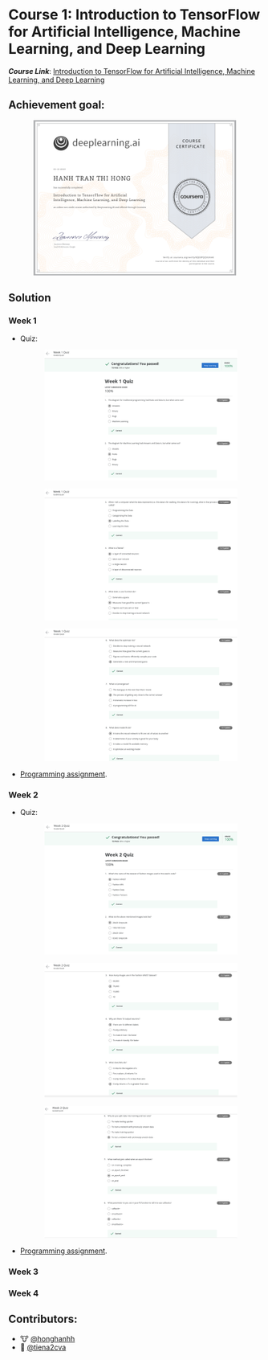 # Course 1: Introduction to TensorFlow for Artificial Intelligence, Machine Learning, and Deep Learning

**_Course Link_**: [Introduction to TensorFlow for Artificial Intelligence, Machine Learning, and Deep Learning](https://www.coursera.org/learn/introduction-tensorflow)

## Achievement goal:

<p align="center">
    <img src="../Badges/Intro-to-TF.png" width="80%" height="50%" title="Badge 1" >
</p>

## Solution

### Week 1

- Quiz:
    <p align="center">
        <img src="./img/w1_quizz1a.png" width="80%" height="50%" title="Week 1 Quiz" >
    </p>

    <p align="center">
        <img src="./img/w1_quizz1b.png" width="80%" height="50%" title="Week 1 Quiz" >
    </p>


    <p align="center">
        <img src="./img/w1_quizz1c.png" width="80%" height="50%" title="Week 1 Quiz" >
    </p>

- [Programming assignment]().

### Week 2

- Quiz:
    <p align="center">
        <img src="./img/w1_quizz2a.png" width="80%" height="50%" title="Week 2 Quiz" >
    </p>

    <p align="center">
        <img src="./img/w1_quizz2b.png" width="80%" height="50%" title="Week 2 Quiz" >
    </p>


    <p align="center">
        <img src="./img/w1_quizz2c.png" width="80%" height="50%" title="Week 2 Quiz" >
    </p>

- [Programming assignment]().

### Week 3

### Week 4

## Contributors:

- 🐮 [@honghanhh](https://github.com/honghanhh)
- 🐔 [@tiena2cva](https://github.com/tiena2cva)
